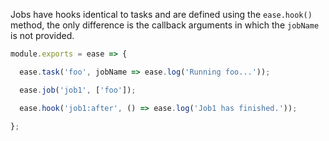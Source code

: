 Jobs have hooks identical to tasks and are defined using the `ease.hook()` method, the only difference is the callback arguments in which the `jobName` is not provided.

```js
module.exports = ease => {

  ease.task('foo', jobName => ease.log('Running foo...'));

  ease.job('job1', ['foo']);

  ease.hook('job1:after', () => ease.log('Job1 has finished.'));

};
```
